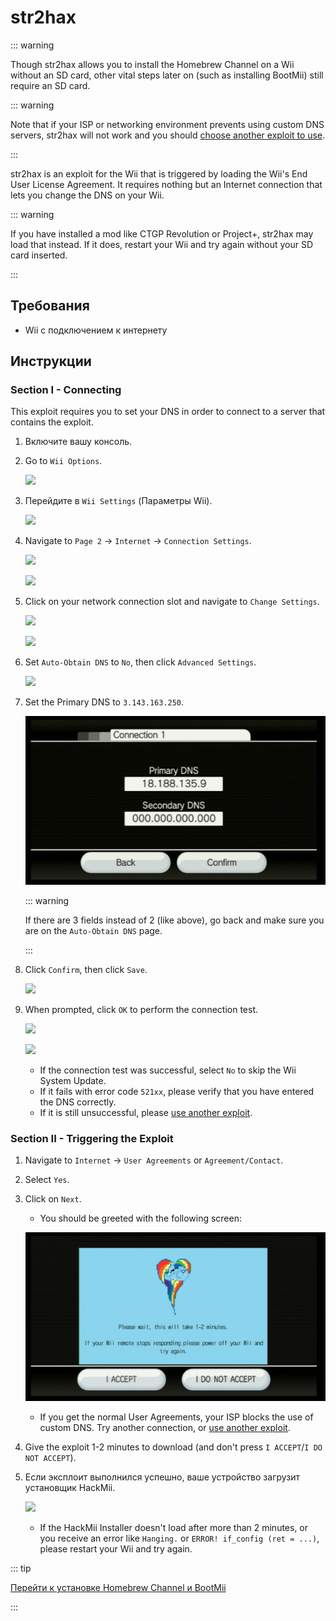# str2hax

::: warning

Though str2hax allows you to install the Homebrew Channel on a Wii without an SD card, other vital steps later on (such as installing BootMii) still require an SD card.

::: warning

Note that if your ISP or networking environment prevents using custom DNS servers, str2hax will not work and you should [choose another exploit to use](get-started).

:::

str2hax is an exploit for the Wii that is triggered by loading the Wii's End User License Agreement. It requires nothing but an Internet connection that lets you change the DNS on your Wii.

::: warning

If you have installed a mod like CTGP Revolution or Project+, str2hax may load that instead. If it does, restart your Wii and try again without your SD card inserted.

:::

## Требования

- Wii с подключением к интернету

## Инструкции

### Section I - Connecting

This exploit requires you to set your DNS in order to connect to a server that contains the exploit.

1. Включите вашу консоль.

2. Go to `Wii Options`.

    ![](/images/riiconnect24/Internet_1.png)

3. Перейдите в `Wii Settings` (Параметры Wii).

    ![](/images/riiconnect24/Internet_2.png)

4. Navigate to `Page 2` -> `Internet` -> `Connection Settings`.

    ![](/images/riiconnect24/Internet_3.png)

    ![](/images/riiconnect24/Internet_4.png)

5. Click on your network connection slot and navigate to `Change Settings`.

    ![](/images/riiconnect24/Internet_5.png)

    ![](/images/riiconnect24/Internet_6.png)

6. Set `Auto-Obtain DNS` to `No`, then click `Advanced Settings`.

    ![](/images/riiconnect24/Internet_7.png)

7. Set the Primary DNS to `3.143.163.250`.

    ![](/images/exploits/str2hax/dns.png)

    ::: warning

    If there are 3 fields instead of 2 (like above), go back and make sure you are on the `Auto-Obtain DNS` page.

    :::

8. Click `Confirm`, then click `Save`.

    ![](/images/riiconnect24/Internet_10.png)

9. When prompted, click `OK` to perform the connection test.

    ![](/images/riiconnect24/Internet_11.png)

    ![](/images/riiconnect24/Internet_12.png)

    - If the connection test was successful, select `No` to skip the Wii System Update.
    - If it fails with error code `521xx`, please verify that you have entered the DNS correctly.
    - If it is still unsuccessful, please [use another exploit](get-started).

### Section II - Triggering the Exploit

1. Navigate to `Internet` -> `User Agreements` or `Agreement/Contact`.

2. Select `Yes`.

3. Click on `Next`.

    - You should be greeted with the following screen:

    ![](/images/exploits/str2hax/EULA.png)

    - If you get the normal User Agreements, your ISP blocks the use of custom DNS. Try another connection, or [use another exploit](get-started).

4. Give the exploit 1-2 minutes to download (and don't press `I ACCEPT`/`I DO NOT ACCEPT`).

5. Если эксплоит выполнился успешно, ваше устройство загрузит установщик HackMii.

    ![](/images/hackmii/scam.png)

    - If the HackMii Installer doesn't load after more than 2 minutes, or you receive an error like `Hanging.` or `ERROR! if_config (ret = ...)`, please restart your Wii and try again.

::: tip

[Перейти к установке Homebrew Channel и BootMii](hbc)

:::
